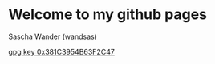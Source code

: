 # Welcome to my github pages

Sascha Wander (wandsas)

[gpg key 0x381C3954B63F2C47](https://raw.githubusercontent.com/wandsas/wandsas.github.io/master/mykey.pub.asc)

